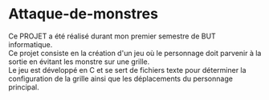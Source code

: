 # Attaque-de-monstres

Ce PROJET a été réalisé durant mon premier semestre de BUT informatique.  
Ce projet consiste en la création d'un jeu où le personnage doit parvenir à la sortie en évitant les monstre sur une grille.  
Le jeu est développé en C et se sert de fichiers texte pour déterminer la configuration de la grille ainsi que les déplacements du personnage principal.

